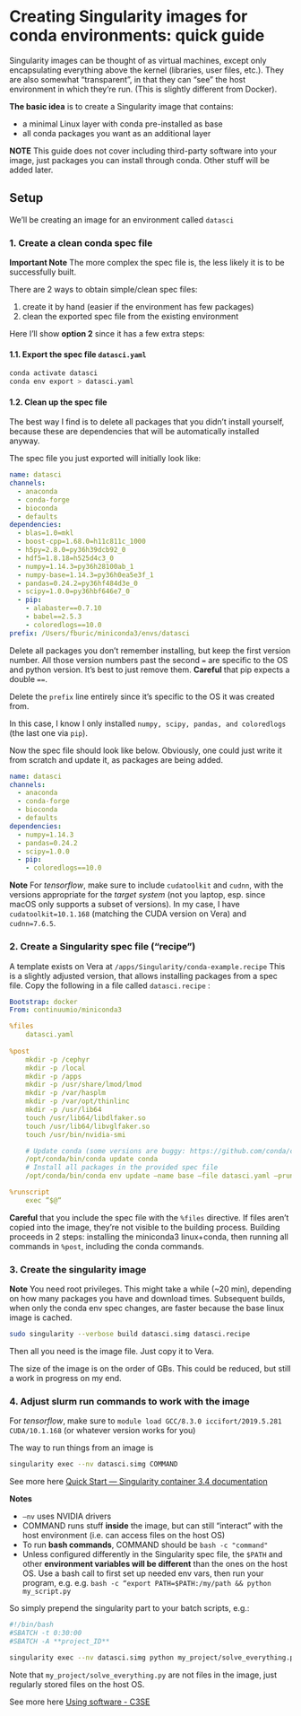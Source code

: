# Creating Singularity images for conda environments: quick guide
Singularity images can be thought of as virtual machines, except only encapsulating everything above the kernel (libraries, user files, etc.). They are also somewhat “transparent”, in that they can “see” the host environment in which they’re run. (This is slightly different from Docker).

**The basic idea** is to create a Singularity image that contains:
* a minimal Linux layer with conda pre-installed as base
* all conda packages you want as an additional layer

**NOTE** This guide does not cover including third-party software into your image, just packages you can install through conda. Other stuff will be added later.


## Setup
We’ll be creating an image for an environment called `datasci`

### 1. Create a clean conda spec file
**Important Note** The more complex the spec file is, the less likely it is to be successfully built. 

There are 2 ways to obtain simple/clean spec files:
1. create it by hand (easier if the environment has few packages)
2. clean the exported spec file from the existing environment

Here I’ll show **option 2** since it has a few extra steps:

#### 1.1.  Export the spec file `datasci.yaml`
```bash
conda activate datasci
conda env export > datasci.yaml
```

#### 1.2. Clean up the spec file
The best way I find is to delete all packages that you didn’t install yourself, because these are dependencies that will be automatically installed anyway.

The spec file you just exported will initially look like:
```yaml
name: datasci
channels:
  - anaconda
  - conda-forge
  - bioconda
  - defaults
dependencies:
  - blas=1.0=mkl
  - boost-cpp=1.68.0=h11c811c_1000
  - h5py=2.8.0=py36h39dcb92_0
  - hdf5=1.8.18=h525d4c3_0
  - numpy=1.14.3=py36h28100ab_1
  - numpy-base=1.14.3=py36h0ea5e3f_1
  - pandas=0.24.2=py36hf484d3e_0
  - scipy=1.0.0=py36hbf646e7_0
  - pip:
    - alabaster==0.7.10
    - babel==2.5.3
    - coloredlogs==10.0
prefix: /Users/fburic/miniconda3/envs/datasci
```

Delete all packages you don’t remember installing, but keep the first version number. All those version numbers past the second `=` are specific to the OS and python version. It’s best to just remove them. **Careful** that pip expects a double `==`. 

Delete the `prefix` line entirely since it’s specific to the OS it was created from.

In this case, I know I only installed `numpy, scipy, pandas, and coloredlogs` (the last one via `pip`).  

Now the spec file should look like below. Obviously, one could just write it from scratch and update it, as packages are being added.
```yaml
name: datasci
channels:
  - anaconda
  - conda-forge
  - bioconda
  - defaults
dependencies:
  - numpy=1.14.3
  - pandas=0.24.2
  - scipy=1.0.0
  - pip:
    - coloredlogs==10.0
```

**Note** For *tensorflow*, make sure to include `cudatoolkit` and `cudnn`, with the versions appropriate for the *target system* (not you laptop, esp. since macOS only supports a subset of versions). In my case, I have `cudatoolkit=10.1.168` (matching the CUDA version on Vera) and `cudnn=7.6.5`.


### 2. Create a Singularity spec file (“recipe”)

A template exists on Vera at `/apps/Singularity/conda-example.recipe`
This is a slightly adjusted version, that allows installing packages from a spec file. Copy the following in a file called  `datasci.recipe` :

```yaml
Bootstrap: docker
From: continuumio/miniconda3

%files
    datasci.yaml
    
%post
    mkdir -p /cephyr
    mkdir -p /local
    mkdir -p /apps
    mkdir -p /usr/share/lmod/lmod
    mkdir -p /var/hasplm
    mkdir -p /var/opt/thinlinc
    mkdir -p /usr/lib64
    touch /usr/lib64/libdlfaker.so
    touch /usr/lib64/libvglfaker.so
    touch /usr/bin/nvidia-smi

    # Update conda (some versions are buggy: https://github.com/conda/conda/issues/9681)
    /opt/conda/bin/conda update conda
    # Install all packages in the provided spec file 
    /opt/conda/bin/conda env update —name base —file datasci.yaml —prune

%runscript
    exec “$@“
```

**Careful** that you include the spec file with the `%files`  directive. If files aren’t copied into the image, they’re not visible to the building process. Building proceeds in 2 steps: installing the miniconda3 linux+conda, then running all commands in `%post`, including the conda commands.

### 3. Create the singularity image

**Note** You need root privileges.
This might take a while (~20 min), depending on how many packages you have and download times.
Subsequent builds, when only the conda env spec changes, are faster because the base linux image is cached.

```bash
sudo singularity --verbose build datasci.simg datasci.recipe
```

Then all you need is the image file. Just copy it to Vera.

The size of the image is on the order of GBs.  This could be reduced, but still a work in progress on my end.

### 4. Adjust slurm run commands to work with the image

For *tensorflow*, make sure to `module load GCC/8.3.0 iccifort/2019.5.281 CUDA/10.1.168`  (or whatever version works for you)

The way to run things from an image is

```bash
singularity exec --nv datasci.simg COMMAND
```

See more here [Quick Start — Singularity container 3.4 documentation](https://sylabs.io/guides/3.4/user-guide/quick_start.html)

**Notes**
* `—nv` uses NVIDIA drivers
* COMMAND runs stuff **inside** the image, but can still “interact” with the host environment (i.e. can access files on the host OS)
* To run **bash commands**, COMMAND should be `bash -c "command"` 
* Unless configured differently in the Singularity spec file, the `$PATH` and other **environment variables will be different** than the ones on the host OS. Use a bash call to first set up needed env vars, then run your program, e.g. e.g. `bash -c “export PATH=$PATH:/my/path && python my_script.py`

So simply prepend the singularity part to your batch scripts, e.g.:

```bash
#!/bin/bash
#SBATCH -t 0:30:00
#SBATCH -A **project_ID**

singularity exec --nv datasci.simg python my_project/solve_everything.py
```

Note that `my_project/solve_everything.py` are not files in the image, just regularly stored files on the host OS. 

See more here [Using software - C3SE](https://www.c3se.chalmers.se/documentation/software/#singularity)

